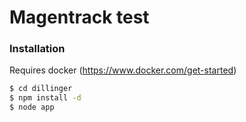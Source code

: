 # Magentrack test

### Installation

Requires docker (https://www.docker.com/get-started)

```sh
$ cd dillinger
$ npm install -d
$ node app
```

